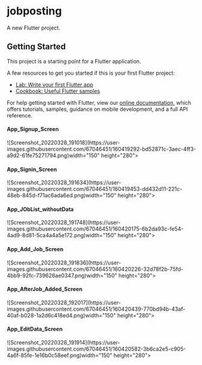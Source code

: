 # jobposting

A new Flutter project.

## Getting Started

This project is a starting point for a Flutter application.

A few resources to get you started if this is your first Flutter project:

- [Lab: Write your first Flutter app](https://flutter.dev/docs/get-started/codelab)
- [Cookbook: Useful Flutter samples](https://flutter.dev/docs/cookbook)

For help getting started with Flutter, view our
[online documentation](https://flutter.dev/docs), which offers tutorials,
samples, guidance on mobile development, and a full API reference.


<h4>App_Signup_Screen</h4>
![Screenshot_20220328_191018](https://user-images.githubusercontent.com/67046451/160419292-bd52871c-3aec-4ff3-a9d2-61fe75271794.png)width="150" height="280">
<h4>App_Signin_Screen</h4>
![Screenshot_20220328_191634](https://user-images.githubusercontent.com/67046451/160419453-dd432d11-221c-48eb-845d-f71ac6ada6ed.png)width="150" height="280">
<h4>App_JObList_withoutData</h4>
![Screenshot_20220328_191748](https://user-images.githubusercontent.com/67046451/160420175-6b2da93c-fe54-4ad9-8d81-5ca4a4a5e172.png)width="150" height="280">
<h4>App_Add_Job_Screen</h4>
![Screenshot_20220328_191836](https://user-images.githubusercontent.com/67046451/160420226-32d78f2b-75fd-4bb9-92fc-739626ae0347.png)width="150" height="280">
<h4>App_AfterJob_Added_Screen</h4>
![Screenshot_20220328_192017](https://user-images.githubusercontent.com/67046451/160420439-770bd94b-43af-40af-b028-1a2d6c418ed4.png)width="150" height="280">
<h4>App_EditData_Screen</h4>
![Screenshot_20220328_191914](https://user-images.githubusercontent.com/67046451/160420582-3b6ca2e5-c905-4a6f-85fe-1e16b0c58eef.png)width="150" height="280">



